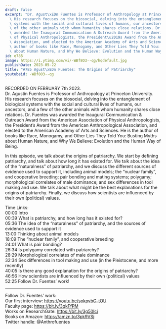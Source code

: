 ```yaml
---
draft: false
excerpt: "Dr. Agust\xEDn Fuentes is Professor of Anthropology at Princeton University.\
  \ His research focuses on the biosocial, delving into the entanglement of biological\
  \ systems with the social and cultural lives of humans, our ancestors, and a few\
  \ of the other animals with whom humanity shares close relations. Dr. Fuentes was\
  \ awarded the Inaugural Communication & Outreach Award from the American Association\
  \ of Physical Anthropologists, the President\u2019s Award from the American Anthropological\
  \ Association, and elected to the American Academy of Arts and Sciences. He is the\
  \ author of books like Race, Monogamy, and Other Lies They Told You: Busting Myths\
  \ about Human Nature, and Why We Believe: Evolution and the Human Way of Being."
id: e785
image: https://i.ytimg.com/vi/-WBf8O3--qg/hqdefault.jpg
publishDate: 2023-05-22
title: "#785 Agust\xEDn Fuentes: The Origins of Patriarchy"
youtubeid: -WBf8O3--qg
---
```

RECORDED ON FEBRUARY 7th 2023.  
Dr. Agustín Fuentes is Professor of Anthropology at Princeton University. His research focuses on the biosocial, delving into the entanglement of biological systems with the social and cultural lives of humans, our ancestors, and a few of the other animals with whom humanity shares close relations. Dr. Fuentes was awarded the Inaugural Communication & Outreach Award from the American Association of Physical Anthropologists, the President’s Award from the American Anthropological Association, and elected to the American Academy of Arts and Sciences. He is the author of books like Race, Monogamy, and Other Lies They Told You: Busting Myths about Human Nature, and Why We Believe: Evolution and the Human Way of Being.

In this episode, we talk about the origins of patriarchy. We start by defining patriarchy, and talk about how long it has existed for. We talk about the idea of the “naturalness” of patriarchy, and we discuss the different sources of evidence used to support it, including animal models; the “nuclear family”, and cooperative breeding; pair bonding and mating systems; polygamy; morphological correlates of male dominance; and sex differences in tool making and use. We talk about what might be the best explanations for the origins of patriarchy. Finally, we discuss how scientists are influenced by their own (political) values.


Time Links:  
00:00  Intro  
00:39  What is patriarchy, and how long has it existed for?  
05:36  The idea of the “naturalness” of patriarchy, and the sources of evidence used to support it  
13:00  Thinking about animal models  
18:09  The “nuclear family”, and cooperative breeding  
24:01  What is pair bonding?  
26:34  Is polygamy correlated with patriarchy?  
28:29  Morphological correlates of male dominance  
32:34  Sex differences in tool making and use (in the Pleistocene, and more recently)  
40:05  Is there any good explanation for the origins of patriarchy?  
46:56  How scientists are influenced by their own (political) values  
52:25  Follow Dr. Fuentes’ work!

---

Follow Dr. Fuentes’ work:  
Our first interview: https://youtu.be/sokpvbG-tOU  
Faculty page: https://bit.ly/3qkFfPM  
Works on ResearchGate: https://bit.ly/3g50Ici  
Books on Amazon: https://amzn.to/3pk9VSj  
Twitter handle: @Anthrofuentes
